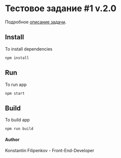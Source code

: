 # Тестовое задание #1 v.2.0

Подробное [описание задачи](https://hackmd.io/s/BJWYLsmD4).

## Install

To install dependencies

```
npm install
```

## Run

To run app
```
npm start
```

## Build

To build app
```
npm run build
```

#### Author
Konstantin Filipenkov - Front-End-Developer
